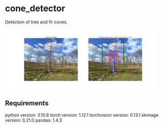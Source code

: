 # cone_detector
Detection of tree and fir cones.


<img src="https://github.com/mpaques269546/cone_detector/blob/main/misc/91.jpg" width="500" height="200">

## Requirements
python version: 3.10.8
torch version: 1.12.1
torchvision version: 0.13.1
skimage version: 0.21.0
pandas: 1.4.3
